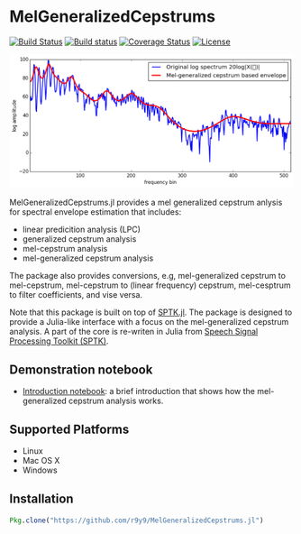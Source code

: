 # MelGeneralizedCepstrums

[![Build Status](https://travis-ci.org/r9y9/MelGeneralizedCepstrums.jl.svg?branch=master)](https://travis-ci.org/r9y9/MelGeneralizedCepstrums.jl)
[![Build status](https://ci.appveyor.com/api/projects/status/gr17ty0m7fagqsh5/branch/master?svg=true)](https://ci.appveyor.com/project/r9y9/melgeneralizedcepstrums-jl/branch/master)
[![Coverage Status](https://coveralls.io/repos/r9y9/MelGeneralizedCepstrums.jl/badge.svg?branch=master)](https://coveralls.io/r/r9y9/MelGeneralizedCepstrums.jl?branch=master)
[![License](http://img.shields.io/badge/license-MIT-brightgreen.svg?style=flat)](LICENSE.md)

![](examples/mel-generalized-cepstrum.png)

MelGeneralizedCepstrums.jl provides a mel generalized cepstrum anlysis for spectral envelope estimation that includes:

- linear predicition analysis (LPC)
- generalized cepstrum analysis
- mel-cepstrum analysis
- mel-generalized cepstrum analysis

The package also provides conversions, e.g, mel-generalized cepstrum to mel-cepstrum, mel-cepstrum to (linear frequency) cepstrum, mel-cesptrum to filter coefficients, and vise versa.

Note that this package is built on top of [SPTK.jl](https://github.com/r9y9/SPTK.jl). The package is designed to provide a Julia-like interface with a focus on the mel-generalized cepstrum analysis. A part of the core is re-writen in Julia from [Speech Signal Processing Toolkit (SPTK)](http://sp-tk.sourceforge.net/).

## Demonstration notebook

- [Introduction notebook](http://nbviewer.ipython.org/github/r9y9/MelGeneralizedCepstrums.jl/blob/master/examples/Introduction%20to%20MelGeneralizedCeptrums.jl.ipynb): a brief introduction that shows how the mel-generalized cepstrum analysis works.

## Supported Platforms

- Linux
- Mac OS X
- Windows

## Installation

```julia
Pkg.clone("https://github.com/r9y9/MelGeneralizedCepstrums.jl")
```
